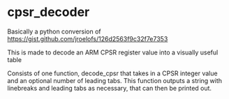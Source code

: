 # cpsr_decoder
Basically a python conversion of https://gist.github.com/jroelofs/126d2563f9c32f7e7353

This is made to decode an ARM CPSR register value into a visually useful table

Consists of one function, decode_cpsr that takes in a CPSR integer value and an optional number of leading tabs. This function outputs a string with linebreaks and leading tabs as necessary, that can then be printed out.
